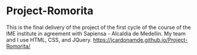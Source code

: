 # Project-Romorita
This is the final delivery of the project of the first cycle of the course of the IME institute in agreement with Sapiensa - Alcaldia de Medellin. My team and I use HTML, CSS, and JQuery.
https://jcardonamde.github.io/Project-Romorita/
